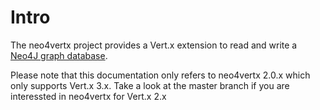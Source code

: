 # Intro

The neo4vertx project provides a Vert.x extension to read and write a [Neo4J graph database](http://neo4j.com/).

Please note that this documentation only refers to neo4vertx 2.0.x which only supports Vert.x 3.x. Take a look at the master branch if you are interessted in neo4vertx for Vert.x 2.x
